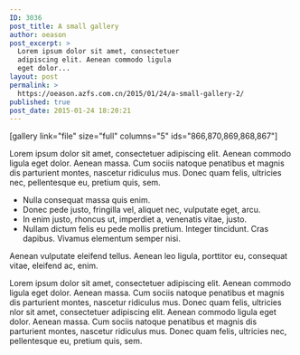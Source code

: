 ```yaml
---
ID: 3036
post_title: A small gallery
author: oeason
post_excerpt: >
  Lorem ipsum dolor sit amet, consectetuer
  adipiscing elit. Aenean commodo ligula
  eget dolor...
layout: post
permalink: >
  https://oeason.azfs.com.cn/2015/01/24/a-small-gallery-2/
published: true
post_date: 2015-01-24 18:20:21
---
```

[gallery link="file" size="full" columns="5" ids="866,870,869,868,867"]

Lorem ipsum dolor sit amet, consectetuer adipiscing elit. Aenean commodo ligula eget dolor. Aenean massa. Cum sociis natoque penatibus et magnis dis parturient montes, nascetur ridiculus mus. Donec quam felis, ultricies nec, pellentesque eu, pretium quis, sem.
<ul>
 	<li>Nulla consequat massa quis enim.</li>
 	<li>Donec pede justo, fringilla vel, aliquet nec, vulputate eget, arcu.</li>
 	<li>In enim justo, rhoncus ut, imperdiet a, venenatis vitae, justo.</li>
 	<li>Nullam dictum felis eu pede mollis pretium. Integer tincidunt. Cras dapibus. Vivamus elementum semper nisi.</li>
</ul>
Aenean vulputate eleifend tellus. Aenean leo ligula, porttitor eu, consequat vitae, eleifend ac, enim.

<!--more-->

Lorem ipsum dolor sit amet, consectetuer adipiscing elit. Aenean commodo ligula eget dolor. Aenean massa. Cum sociis natoque penatibus et magnis dis parturient montes, nascetur ridiculus mus. Donec quam felis, ultricies nlor sit amet, consectetuer adipiscing elit. Aenean commodo ligula eget dolor. Aenean massa. Cum sociis natoque penatibus et magnis dis parturient montes, nascetur ridiculus mus. Donec quam felis, ultricies nec, pellentesque eu, pretium quis, sem.
